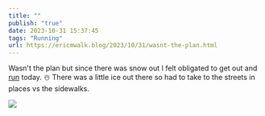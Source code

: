 ```yaml
---
title: ""
publish: "true"
date: 2023-10-31 15:37:45
tags: "Running"
url: https://ericmwalk.blog/2023/10/31/wasnt-the-plan.html
---
```


Wasn't the plan but since there was snow out I felt obligated to get out and [run](https://strava.com/activities/10136727811) today. ☃️ There was a little ice out there so had to take to the streets in places vs the sidewalks.

![](https://ericmwalk.blog/uploads/2023/1ca1ffee-0194-4bd8-b4b8-1b2f7f5edd0c.jpg)